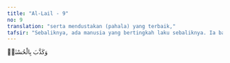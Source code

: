 ```yaml
---
title: "Al-Lail - 9"
no: 9
translation: "serta mendustakan (pahala) yang terbaik,"
tafsir: "Sebaliknya, ada manusia yang bertingkah laku sebaliknya. Ia bakhil, pelit, tidak mau menolong antar sesama, apalagi mengeluarkan kewajibannya yaitu zakat. Di samping itu, ia sudah merasa cukup segala-galanya. Oleh karena itu, ia merasa tidak memerlukan orang lain bahkan Allah. Akibatnya, ia sombong dan tidak mengakui nikmat-nikmat Allah yang telah ia terima dan tidak mengharapkan nikmat-nikmat itu. Akibatnya ia tidak mengindahkan aturan-aturan Allah. Orang itu akan dimudahkan Allah menuju kesulitan, baik kesulitan di dunia maupun di akhirat. Kesulitan di dunia misalnya kejatuhan, penyakit, kecelakaan, musibah, dan sebagainya. Kesulitan di akhirat adalah ketersiksaan yang puncaknya adalah neraka.\n\nManusia, bila sudah mati tanpa memiliki amal dan kemudian masuk neraka di akhirat, maka harta benda dan kekayaan mereka tidak berguna apa pun. Hal itu karena harta itu tidak akan bisa digunakan untuk menebus dosa-dosa mereka."
---
```


وَكَذَّبَ بِالْحُسْنٰىۙ
